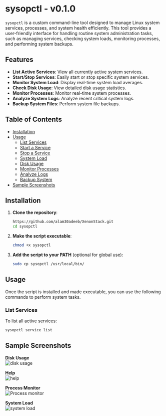 # sysopctl - v0.1.0

`sysopctl` is a custom command-line tool designed to manage Linux system services, processes, and system health efficiently. This tool provides a user-friendly interface for handling routine system administration tasks, such as managing services, checking system loads, monitoring processes, and performing system backups.

## Features

- **List Active Services**: View all currently active system services.
- **Start/Stop Services**: Easily start or stop specific system services.
- **Monitor System Load**: Display real-time system load averages.
- **Check Disk Usage**: View detailed disk usage statistics.
- **Monitor Processes**: Monitor real-time system processes.
- **Analyze System Logs**: Analyze recent critical system logs.
- **Backup System Files**: Perform system file backups.

## Table of Contents

- [Installation](#installation)
- [Usage](#usage)
  - [List Services](#list-services)
  - [Start a Service](#start-a-service)
  - [Stop a Service](#stop-a-service)
  - [System Load](#system-load)
  - [Disk Usage](#disk-usage)
  - [Monitor Processes](#monitor-processes)
  - [Analyze Logs](#analyze-logs)
  - [Backup System](#backup-system)
- [Sample Screenshots](#Sample-Screenshots)


## Installation

1. **Clone the repository**:
    ```bash
    https://github.com/alam30adeeb/XenonStack.git
    cd sysopctl
    ```

2. **Make the script executable**:
    ```bash
    chmod +x sysopctl
    ```

3. **Add the script to your PATH** (optional for global use):
    ```bash
    sudo cp sysopctl /usr/local/bin/
    ```

## Usage

Once the script is installed and made executable, you can use the following commands to perform system tasks.

### List Services
To list all active services:
```bash
sysopctl service list
```
## Sample Screenshots

**Disk Usage**  
![disk usage](https://github.com/user-attachments/assets/c485f711-b307-4080-83b4-40d1b13a8b4d)

**Help**  
![help](https://github.com/user-attachments/assets/4a8fd8f0-6351-446f-a554-ff92b6592b4d)

**Process Monitor**  
![Process monitor](https://github.com/user-attachments/assets/64df6889-7b98-4ecd-9f60-9d8f76882489)

**System Load**  
![system load](https://github.com/user-attachments/assets/3ea3c5fd-e0e3-449e-8148-1c006b64b1b9)












